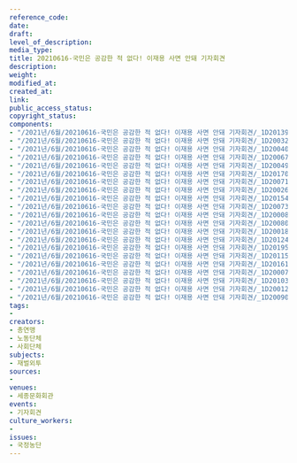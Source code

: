 ```yaml
---
reference_code: 
date: 
draft: 
level_of_description: 
media_type: 
title: 20210616-국민은 공감한 적 없다! 이재용 사면 안돼 기자회견
description: 
weight: 
modified_at: 
created_at: 
link: 
public_access_status: 
copyright_status: 
components:
- "/2021년/6월/20210616-국민은 공감한 적 없다! 이재용 사면 안돼 기자회견/_1D20139.jpg"
- "/2021년/6월/20210616-국민은 공감한 적 없다! 이재용 사면 안돼 기자회견/_1D20032.jpg"
- "/2021년/6월/20210616-국민은 공감한 적 없다! 이재용 사면 안돼 기자회견/_1D20040.jpg"
- "/2021년/6월/20210616-국민은 공감한 적 없다! 이재용 사면 안돼 기자회견/_1D20067.jpg"
- "/2021년/6월/20210616-국민은 공감한 적 없다! 이재용 사면 안돼 기자회견/_1D20049.jpg"
- "/2021년/6월/20210616-국민은 공감한 적 없다! 이재용 사면 안돼 기자회견/_1D20170.jpg"
- "/2021년/6월/20210616-국민은 공감한 적 없다! 이재용 사면 안돼 기자회견/_1D20071.jpg"
- "/2021년/6월/20210616-국민은 공감한 적 없다! 이재용 사면 안돼 기자회견/_1D20026.jpg"
- "/2021년/6월/20210616-국민은 공감한 적 없다! 이재용 사면 안돼 기자회견/_1D20154.jpg"
- "/2021년/6월/20210616-국민은 공감한 적 없다! 이재용 사면 안돼 기자회견/_1D20073.jpg"
- "/2021년/6월/20210616-국민은 공감한 적 없다! 이재용 사면 안돼 기자회견/_1D20008.jpg"
- "/2021년/6월/20210616-국민은 공감한 적 없다! 이재용 사면 안돼 기자회견/_1D20080.jpg"
- "/2021년/6월/20210616-국민은 공감한 적 없다! 이재용 사면 안돼 기자회견/_1D20018.jpg"
- "/2021년/6월/20210616-국민은 공감한 적 없다! 이재용 사면 안돼 기자회견/_1D20124.jpg"
- "/2021년/6월/20210616-국민은 공감한 적 없다! 이재용 사면 안돼 기자회견/_1D20195.jpg"
- "/2021년/6월/20210616-국민은 공감한 적 없다! 이재용 사면 안돼 기자회견/_1D20115.jpg"
- "/2021년/6월/20210616-국민은 공감한 적 없다! 이재용 사면 안돼 기자회견/_1D20161.jpg"
- "/2021년/6월/20210616-국민은 공감한 적 없다! 이재용 사면 안돼 기자회견/_1D20007.jpg"
- "/2021년/6월/20210616-국민은 공감한 적 없다! 이재용 사면 안돼 기자회견/_1D20103.jpg"
- "/2021년/6월/20210616-국민은 공감한 적 없다! 이재용 사면 안돼 기자회견/_1D20012.jpg"
- "/2021년/6월/20210616-국민은 공감한 적 없다! 이재용 사면 안돼 기자회견/_1D20090.jpg"
tags:
- 
creators:
- 총연맹
- 노동단체
- 사회단체
subjects:
- 재벌외투
sources:
- 
venues:
- 세종문화회관
events:
- 기자회견
culture_workers:
- 
issues:
- 국정농단
---
```

